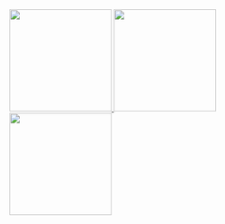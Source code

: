 <div>
  <a href="https://2201157.github.io/Curriculum/">  
  <img height="180em" src="https://github-readme-stats.vercel.app/api?username=2201157&show_icons=true&theme=dracula&include_all_commits=true&count_private=true"/>   
  <img height="180em" src="https://github-readme-stats.vercel.app/api/top-langs/?username=2201157&layout=compact&langs_count=16&theme=dracula"/>  
</div>
  
<div>
  
  <img height="180em" src="https://github-readme-stats.vercel.app/api/wakatime?username=2201157&layout=compact"/>
  
</div>

  
  
